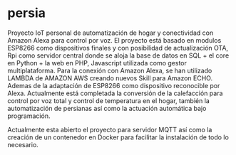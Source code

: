 # persia
Proyecto IoT personal de automatización de hogar y conectividad con Amazon Alexa para control por voz.
El proyecto está basado en modulos ESP8266 como dispositivos finales y con posibilidad de actualización OTA, 
Rpi como servidor central donde se aloja la base de datos en SQL + el core en Python + la web en PHP, 
Javascript utilizada como gestor multiplataforma.
Para la conexión con Amazon Alexa, se han utilizado LAMBDA de AMAZON AWS creando nuevos Skill para Amazon ECHO. 
Ademas de la adaptación de ESP8266 como dispositivo reconocible por Alexa.
Actualmente está completada la conversión de la calefacción para control por voz total y control de temperatura en el hogar, 
también la automatización de persianas así como la actuación automática bajo programación.

Actualmente esta abierto el proyecto para servidor MQTT así como la creación de un contenedor en Docker para facilitar la instalación de todo lo necesario.
